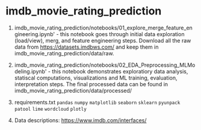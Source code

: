 # imdb_movie_rating_prediction

1. imdb_movie_rating_prediction/notebooks/01_explore_merge_feature_engineering.ipynb' - this notebook goes through initial data exploration (load/view), merg, and feature engineering steps. Download all the raw data from https://datasets.imdbws.com/ and keep them in imdb_movie_rating_prediction/data/raw. 

2. imdb_movie_rating_prediction/notebooks/02_EDA_Preprocessing_MLModeling.ipynb' - this notebook demonstrates exploratiory data analysis, statiscal computations, visualizations and ML training, evaluation, interpretation steps. The final processed data can be found in imdb_movie_rating_prediction/data/processed/

3. requirements.txt `pandas` `numpy` `matplotlib` `seaborn` `sklearn` `pyunpack` `patool` `lime` `wordcloud` `plotly`

4. Data descriptions: https://www.imdb.com/interfaces/


